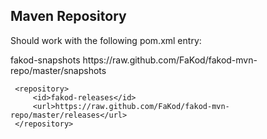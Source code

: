 Maven Repository
----------------

Should work with the following pom.xml entry:

   <repositories>
     <repository>
         <id>fakod-snapshots</id>
         <url>https://raw.github.com/FaKod/fakod-mvn-repo/master/snapshots</url>
     </repository>

	 <repository>
	     <id>fakod-releases</id>
	     <url>https://raw.github.com/FaKod/fakod-mvn-repo/master/releases</url>
	 </repository>
   </repositories>